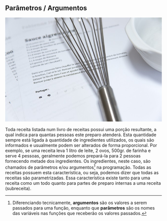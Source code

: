 ## Parâmetros / Argumentos

![](../assets/parametros.jpg)

Toda receita listada num livro de receitas possui uma porção resultante, a qual indica para quantas pessoas este preparo atenderá. Esta quantidade sempre está ligada à quantidade de ingredientes utilizados, os quais são informados e usualmente podem ser alterados de forma proporcional. Por exemplo, se uma receita leva 1 litro de leite, 2 ovos, 500gr. de farinha e serve 4 pessoas, geralmente podemos prepará-la para 2 pessoas fornecendo metade dos ingredientes. Os ingredientes, neste caso, são chamados de parâmetros e/ou argumentos[^params] na programação. Todas as receitas possuem esta característica, ou seja, podemos dizer que todas as receitas são parametrizadas. Essa característica existe tanto para uma receita como um todo quanto para partes de preparo internas a uma receita (subreceita).

[^params]: Diferenciando tecnicamente, **argumentos** são os valores a serem passados para uma função, enquanto que **parâmetros** são os nomes das variáveis nas funções que receberão os valores passados.
